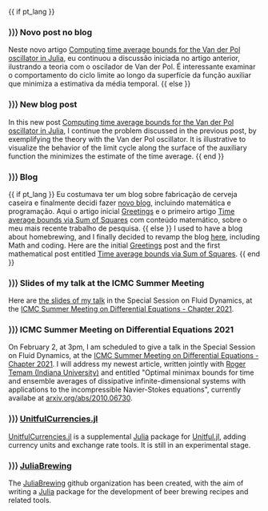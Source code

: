 {{ if pt_lang }}

### ⟩⟩⟩ **Novo post no blog**

Neste novo artigo [Computing time average bounds for the Van der Pol oscillator in Julia](/blog/2021/02/time_ave_bounds_vanderpol_in_Julia/), eu continuou a discussão iniciada no artigo anterior, ilustrando a teoria com o oscilador de Van der Pol. É interessante examinar o comportamento do ciclo limite ao longo da superfície da função auxiliar que minimiza a estimativa da média temporal.
{{ else }}

### ⟩⟩⟩ **New blog post**

In this new post [Computing time average bounds for the Van der Pol oscillator in Julia](/blog/2021/02/time_ave_bounds_vanderpol_in_Julia/), I continue the problem discussed in the previous post, by exemplifying the theory with the Van der Pol oscillator. It is illustrative to visualize the behavior of the limit cycle along the surface of the auxiliary function the minimizes the estimate of the time average.
{{ end }}

### ⟩⟩⟩ **Blog**

{{ if pt_lang }}
Eu costumava ter um blog sobre fabricação de cerveja caseira e finalmente decidi fazer [novo blog](/pages/blog/), incluindo matemática e programação. Aqui o artigo inicial [Greetings](/blog/2021/02/greetings/) e o primeiro artigo [Time average bounds via Sum of Squares](/blog/2021/02/time_ave_bounds_SoS/) com conteúdo matemático, sobre o meu mais recente trabalho de pesquisa.
{{ else }}
I used to have a blog about homebrewing, and I finally decided to revamp the blog [here](/pages/blog_en/), including Math and coding. Here are the initial [Greetings](/blog/2021/02/greetings/) post and the first mathematical post entitled [Time average bounds via Sum of Squares](/blog/2021/02/time_ave_bounds_SoS/).
{{ end }}

### ⟩⟩⟩ **Slides of my talk at the ICMC Summer Meeting**

Here are [the slides of my talk](/assets/material/Apr_ICMCSummer_RR_fev2021.pdf) in the Special Session on Fluid Dynamics, at the [ICMC Summer Meeting on Differential Equations - Chapter 2021](http://summer.icmc.usp.br/summers/summer21/).

### ⟩⟩⟩ **ICMC Summer Meeting on Differential Equations 2021**

On February 2, at 3pm, I am scheduled to give a talk in the Special Session on Fluid Dynamics, at the [ICMC Summer Meeting on Differential Equations - Chapter 2021](http://summer.icmc.usp.br/summers/summer21/). I will address my newest article, written jointly with [Roger Temam (Indiana University)](https://math.indiana.edu/about/faculty/temam-roger.html) and entitled "Optimal minimax bounds for time and ensemble averages of dissipative infinite-dimensional systems with applications to the incompressible Navier-Stokes equations", currently availabe at [arxiv.org/abs/2010.06730](https://arxiv.org/abs/2010.06730).

### ⟩⟩⟩ **[UnitfulCurrencies.jl](https://github.com/rmsrosa/UnitfulCurrencies.jl)**

[UnitfulCurrencies.jl](https://github.com/rmsrosa/UnitfulCurrencies.jl) is a supplemental [Julia](https://www.julialang.org) package for [Unitful.jl](https://github.com/PainterQubits/Unitful.jl), adding currency units and exchange rate tools. It is still in an experimental stage.

### ⟩⟩⟩ **[JuliaBrewing](https://github.com/JuliaBrewing)**

The [JuliaBrewing](https://github.com/JuliaBrewing) github organization has been created, with the aim of writing a [Julia](https://www.julialang.org) package for the development of beer brewing recipes and related tools.
